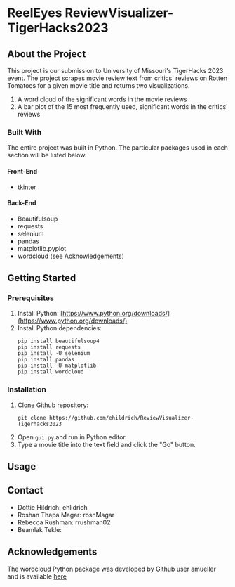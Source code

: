 # ReelEyes ReviewVisualizer-TigerHacks2023

## About the Project

This project is our submission to University of Missouri's TigerHacks 2023 event. The project scrapes movie review text from critics' reviews on Rotten Tomatoes for a given movie title and returns two visualizations.

1. A word cloud of the significant words in the movie reviews
2. A bar plot of the 15 most frequently used, significant words in the critics' reviews

### Built With

The entire project was built in Python. The particular packages used in each section will be listed below.

#### Front-End
- tkinter

#### Back-End
- Beautifulsoup
- requests
- selenium
- pandas
- matplotlib.pyplot
- wordcloud (see Acknowledgements)

## Getting Started

### Prerequisites

1. Install Python: [https://www.python.org/downloads/](https://www.python.org/downloads/)
2. Install Python dependencies:
   ```
   pip install beautifulsoup4
   pip install requests
   pip install -U selenium
   pip install pandas
   pip install -U matplotlib
   pip install wordcloud
   ```

### Installation

1. Clone Github repository:
   ```
   git clone https://github.com/ehildrich/ReviewVisualizer-Tigerhacks2023
   ```
2. Open `gui.py` and run in Python editor.
3. Type a movie title into the text field and click the "Go" button. 

## Usage

## Contact
- Dottie Hildrich: ehlidrich
- Roshan Thapa Magar: rosnMagar
- Rebecca Rushman: rrushman02
- Beamlak Tekle: 

## Acknowledgements
The wordcloud Python package was developed by Github user amueller and is available [here](amueller.github.io/word_cloud)
